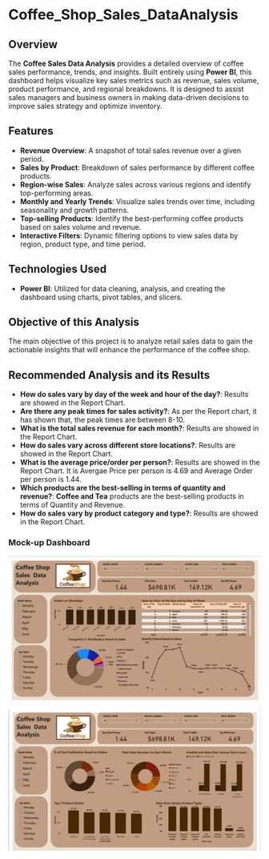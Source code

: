 # Coffee_Shop_Sales_DataAnalysis

## Overview

The **Coffee Sales Data Analysis** provides a detailed overview of coffee sales performance, trends, and insights. Built entirely using **Power BI**, this dashboard helps visualize key sales metrics such as revenue, sales volume, product performance, and regional breakdowns. It is designed to assist sales managers and business owners in making data-driven decisions to improve sales strategy and optimize inventory.

## Features

- **Revenue Overview**: A snapshot of total sales revenue over a given period.
- **Sales by Product**: Breakdown of sales performance by different coffee products.
- **Region-wise Sales**: Analyze sales across various regions and identify top-performing areas.
- **Monthly and Yearly Trends**: Visualize sales trends over time, including seasonality and growth patterns.
- **Top-selling Products**: Identify the best-performing coffee products based on sales volume and revenue.
- **Interactive Filters**: Dynamic filtering options to view sales data by region, product type, and time period.

## Technologies Used

- **Power BI**: Utilized for data cleaning, analysis, and creating the dashboard using charts, pivot tables, and slicers.

## Objective of this Analysis

The main objective of this project is to analyze retail sales data to gain the actionable insights that will enhance the performance of the coffee shop.

## Recommended Analysis and its Results

- **How do sales vary by day of the week and hour of the day?**: Results are showed in the Report Chart.
- **Are there any peak times for sales activity?**: As per the Report chart, it has shown that, the peak times are between 8-10.
- **What is the total sales revenue for each month?**: Results are showed in the Report Chart.
- **How do sales vary across different store locations?**: Results are showed in the Report Chart.
- **What is the average price/order per person?**: Results are showed in the Report Chart. It is Avergae Price per person is 4.69 and Average Order per person is 1.44.
- **Which products are the best-selling in terms of quantity and revenue?**: **Coffee and Tea** products are the best-selling products in terms of Quantity and Revenue.
- **How do sales vary by product category and type?**: Results are showed in the Report Chart.

### Mock-up Dashboard
![mock up dashboard_Coffee_shop_sales](https://github.com/Yashwanth-GS/Coffee_Shop_Sales_DataAnalysis/blob/911f5553c20680994a511c7bbe3f40c9705757dd/Screenshots/Screenshot%202025-02-17%20204829.png)

![mock up dashboard_Coffee_shop_sales](https://github.com/Yashwanth-GS/Coffee_Shop_Sales_DataAnalysis/blob/b5ce9f9512b3d7fc1008bfac67026033cd151f54/Screenshots/Screenshot%202025-02-17%20204909.png)
